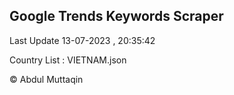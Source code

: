 

## Google Trends Keywords Scraper 
 
Last Update 13-07-2023 , 20:35:42

Country List :
VIETNAM.json



© Abdul Muttaqin 
